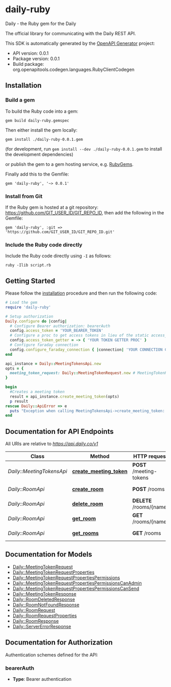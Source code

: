 # daily-ruby

Daily - the Ruby gem for the Daily

The official library for communicating with the Daily REST API.

This SDK is automatically generated by the [OpenAPI Generator](https://openapi-generator.tech) project:

- API version: 0.0.1
- Package version: 0.0.1
- Build package: org.openapitools.codegen.languages.RubyClientCodegen

## Installation

### Build a gem

To build the Ruby code into a gem:

```shell
gem build daily-ruby.gemspec
```

Then either install the gem locally:

```shell
gem install ./daily-ruby-0.0.1.gem
```

(for development, run `gem install --dev ./daily-ruby-0.0.1.gem` to install the development dependencies)

or publish the gem to a gem hosting service, e.g. [RubyGems](https://rubygems.org/).

Finally add this to the Gemfile:

    gem 'daily-ruby', '~> 0.0.1'

### Install from Git

If the Ruby gem is hosted at a git repository: https://github.com/GIT_USER_ID/GIT_REPO_ID, then add the following in the Gemfile:

    gem 'daily-ruby', :git => 'https://github.com/GIT_USER_ID/GIT_REPO_ID.git'

### Include the Ruby code directly

Include the Ruby code directly using `-I` as follows:

```shell
ruby -Ilib script.rb
```

## Getting Started

Please follow the [installation](#installation) procedure and then run the following code:

```ruby
# Load the gem
require 'daily-ruby'

# Setup authorization
Daily.configure do |config|
  # Configure Bearer authorization: bearerAuth
  config.access_token = 'YOUR_BEARER_TOKEN'
  # Configure a proc to get access tokens in lieu of the static access_token configuration
  config.access_token_getter = -> { 'YOUR TOKEN GETTER PROC' } 
  # Configure faraday connection
  config.configure_faraday_connection { |connection| 'YOUR CONNECTION CONFIG PROC' }
end

api_instance = Daily::MeetingTokensApi.new
opts = {
  meeting_token_request: Daily::MeetingTokenRequest.new # MeetingTokenRequest | A room object
}

begin
  #Creates a meeting token
  result = api_instance.create_meeting_token(opts)
  p result
rescue Daily::ApiError => e
  puts "Exception when calling MeetingTokensApi->create_meeting_token: #{e}"
end

```

## Documentation for API Endpoints

All URIs are relative to *https://api.daily.co/v1*

Class | Method | HTTP request | Description
------------ | ------------- | ------------- | -------------
*Daily::MeetingTokensApi* | [**create_meeting_token**](docs/MeetingTokensApi.md#create_meeting_token) | **POST** /meeting-tokens | Creates a meeting token
*Daily::RoomApi* | [**create_room**](docs/RoomApi.md#create_room) | **POST** /rooms | Create a new room
*Daily::RoomApi* | [**delete_room**](docs/RoomApi.md#delete_room) | **DELETE** /rooms/{name} | Delete room
*Daily::RoomApi* | [**get_room**](docs/RoomApi.md#get_room) | **GET** /rooms/{name} | Get room
*Daily::RoomApi* | [**get_rooms**](docs/RoomApi.md#get_rooms) | **GET** /rooms | Get a list rooms


## Documentation for Models

 - [Daily::MeetingTokenRequest](docs/MeetingTokenRequest.md)
 - [Daily::MeetingTokenRequestProperties](docs/MeetingTokenRequestProperties.md)
 - [Daily::MeetingTokenRequestPropertiesPermissions](docs/MeetingTokenRequestPropertiesPermissions.md)
 - [Daily::MeetingTokenRequestPropertiesPermissionsCanAdmin](docs/MeetingTokenRequestPropertiesPermissionsCanAdmin.md)
 - [Daily::MeetingTokenRequestPropertiesPermissionsCanSend](docs/MeetingTokenRequestPropertiesPermissionsCanSend.md)
 - [Daily::MeetingTokenResponse](docs/MeetingTokenResponse.md)
 - [Daily::RoomDeletedResponse](docs/RoomDeletedResponse.md)
 - [Daily::RoomNotFoundResponse](docs/RoomNotFoundResponse.md)
 - [Daily::RoomRequest](docs/RoomRequest.md)
 - [Daily::RoomRequestProperties](docs/RoomRequestProperties.md)
 - [Daily::RoomResponse](docs/RoomResponse.md)
 - [Daily::ServerErrorResponse](docs/ServerErrorResponse.md)


## Documentation for Authorization


Authentication schemes defined for the API:
### bearerAuth

- **Type**: Bearer authentication


